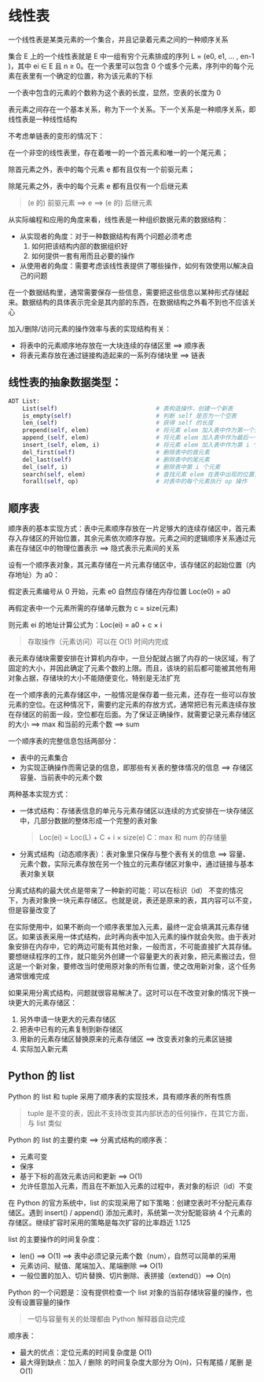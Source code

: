 # 线性表

一个线性表是某类元素的一个集合，并且记录着元素之间的一种顺序关系

集合 E 上的一个线性表就是 E 中一组有穷个元素排成的序列 L = (e0, e1, ... , en-1 )，其中 ei ∈ E 且 n ≥ 0。在一个表里可以包含 0 个或多个元素，序列中的每个元素在表里有一个确定的位置，称为该元素的下标

一个表中包含的元素的个数称为这个表的长度，显然，空表的长度为 0

表元素之间存在一个基本关系，称为下一个关系。下一个关系是一种顺序关系，即线性表是一种线性结构



不考虑单链表的变形的情况下：

在一个非空的线性表里，存在着唯一的一个首元素和唯一的一个尾元素；

除首元素之外，表中的每个元素 e 都有且仅有一个前驱元素；

除尾元素之外，表中的每个元素 e 都有且仅有一个后继元素

> (e 的) 前驱元素  ==>  e  ==>  (e 的) 后继元素



从实际编程和应用的角度来看，线性表是一种组织数据元素的数据结构：

+ 从实现者的角度：对于一种数据结构有两个问题必须考虑
  1. 如何把该结构内部的数据组织好
  2. 如何提供一套有用而且必要的操作
+ 从使用者的角度：需要考虑该线性表提供了哪些操作，如何有效使用以解决自己的问题

在一个数据结构里，通常需要保存一些信息，需要把这些信息以某种形式存储起来。数据结构的具体表示完全是其内部的东西，在数据结构之外看不到也不应该关心



加入/删除/访问元素的操作效率与表的实现结构有关：

+ 将表中的元素顺序地存放在一大块连续的存储区里  ==>  顺序表
+ 将表元素存放在通过链接构造起来的一系列存储块里  ==>  链表



## 线性表的抽象数据类型：

```python
ADT List:
    List(self)                            # 表构造操作，创建一个新表
    is_empty(self)                        # 判断 self 是否为一个空表
    len_(self)                            # 获得 self 的长度
    prepend(self, elem)                   # 将元素 elem 加入表中作为第一个元素
    append_(self, elem)                   # 将元素 elem 加入表中作为最后一个元素
    insert_(self, elem, i)                # 将元素 elem 加入表中作为第 i 个元素，其它元素顺序不变
    del_first(self)                       # 删除表中的首元素
    del_last(self)                        # 删除表中的尾元素
    del_(self, i)                         # 删除表中第 i 个元素
    search(self, elem)                    # 查找元素 elem 在表中出现的位置，不出现时返回 -1
    forall(self, op)                      # 对表中的每个元素执行 op 操作
```





## 顺序表

顺序表的基本实现方式：表中元素顺序存放在一片足够大的连续存储区中，首元素存入存储区的开始位置，其余元素依次顺序存放。元素之间的逻辑顺序关系通过元素在存储区中的物理位置表示  ==>  隐式表示元素间的关系



设有一个顺序表对象，其元素存储在一片元素存储区中，该存储区的起始位置（内存地址）为 a0：

假定表元素编号从 0 开始，元素 e0 自然应存储在内存位置 Loc(e0) = a0

再假定表中一个元素所需的存储单元数为 c = size(元素)

则元素 ei 的地址计算公式为：Loc(ei) = a0 + c × i

> 存取操作（元素访问）可以在 O(1) 时间内完成



表元素存储块需要安排在计算机内存中，一旦分配就占据了内存的一块区域，有了固定的大小，并因此确定了元素个数的上限。而且，该块的前后都可能被其他有用对象占据，存储块的大小不能随便变化，特别是无法扩充

在一个顺序表的元素存储区中，一般情况是保存着一些元素，还存在一些可以存放元素的空位。在这种情况下，需要约定元素的存放方式，通常把已有元素连续存放在存储区的前面一段，空位都在后面。为了保证正确操作，就需要记录元素存储区的大小  ==> max 和当前的元素个数  ==>  sum



一个顺序表的完整信息包括两部分：

- 表中的元素集合
- 为实现正确操作而需记录的信息，即那些有关表的整体情况的信息  ==>  存储区容量、当前表中的元素个数



两种基本实现方式：

- 一体式结构：存储表信息的单元与元素存储区以连续的方式安排在一块存储区中，几部分数据的整体形成一个完整的表对象

  > Loc(ei) = Loc(L) + C + i × size(e)          C：max 和 num 的存储量

- 分离式结构（动态顺序表）：表对象里只保存与整个表有关的信息  ==>  容量、元素个数，实际元素存放在另一个独立的元素存储区对象中，通过链接与基本表对象关联



分离式结构的最大优点是带来了一种新的可能：可以在标识（id） 不变的情况下，为表对象换一块元素存储区。也就是说，表还是原来的表，其内容可以不变，但是容量改变了

在实际使用中，如果不断向一个顺序表里加入元素，最终一定会填满其元素存储区。如果该表采用一体式结构，此时再向表中加入元素的操作就会失败。由于表对象安排在内存中，它的两边可能有其他对象，一般而言，不可能直接扩大其存储。要想继续程序的工作，就只能另外创建一个容量更大的表对象，把元素搬过去，但这是一个新对象，要修改当时使用原对象的所有位置，使之改用新对象，这个任务通常很难完成

如果采用分离式结构，问题就很容易解决了。这时可以在不改变对象的情况下换一块更大的元素存储区：

1. 另外申请一块更大的元素存储区
2. 把表中已有的元素复制到新存储区
3. 用新的元素存储区替换原来的元素存储区  ==>  改变表对象的元素区链接
4. 实际加入新元素



## Python 的 list

Python 的 list 和 tuple 采用了顺序表的实现技术，具有顺序表的所有性质

> tuple 是不变的表，因此不支持改变其内部状态的任何操作，在其它方面，与 list 类似



Python 的 list 的主要约束  ==>  分离式结构的顺序表：

- 元素可变
- 保序
- 基于下标的高效元素访问和更新  ==>  O(1)
- 允许任意加入元素，而且在不断加入元素的过程中，表对象的标识（id）不变



在 Python 的官方系统中，list 的实现采用了如下策略：创建空表时不分配元素存储区。遇到 insert() / append() 添加元素时，系统第一次分配能容纳 4 个元素的存储区。继续扩容时采用的策略是每次扩容的比率趋近 1.125



list 的主要操作的时间复杂度：

- len()  ==>  O(1)  ==>  表中必须记录元素个数（num），自然可以简单的采用
- 元素访问、赋值、尾端加入、尾端删除  ==>  O(1)
- 一般位置的加入、切片替换、切片删除、表拼接（extend()）==>  O(n)



Python 的一个问题是：没有提供检查一个 list 对象的当前存储块容量的操作，也没有设置容量的操作

> 一切与容量有关的处理都由 Python 解释器自动完成



顺序表：

- 最大的优点：定位元素的时间复杂度是 O(1)
- 最大得到缺点：加入 / 删除 的时间复杂度大部分为 O(n)，只有尾插 / 尾删 是 O(1)